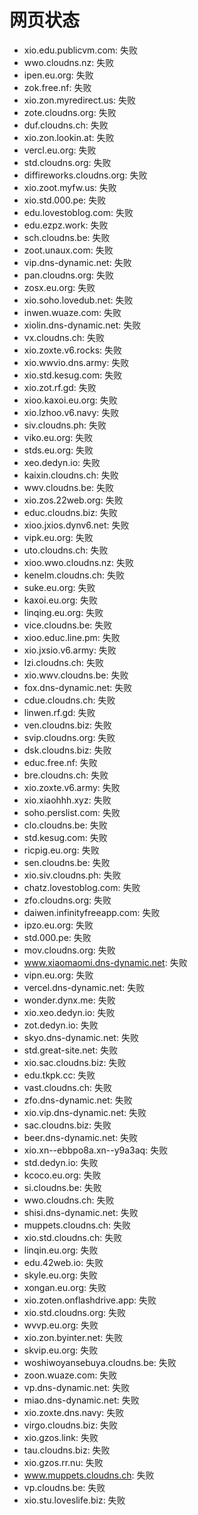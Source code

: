 # 网页状态
- xio.edu.publicvm.com: 失败
- wwo.cloudns.nz: 失败
- ipen.eu.org: 失败
- zok.free.nf: 失败
- xio.zon.myredirect.us: 失败
- zote.cloudns.org: 失败
- duf.cloudns.ch: 失败
- xio.zon.lookin.at: 失败
- vercl.eu.org: 失败
- std.cloudns.org: 失败
- diffireworks.cloudns.org: 失败
- xio.zoot.myfw.us: 失败
- xio.std.000.pe: 失败
- edu.lovestoblog.com: 失败
- edu.ezpz.work: 失败
- sch.cloudns.be: 失败
- zoot.unaux.com: 失败
- vip.dns-dynamic.net: 失败
- pan.cloudns.org: 失败
- zosx.eu.org: 失败
- xio.soho.lovedub.net: 失败
- inwen.wuaze.com: 失败
- xiolin.dns-dynamic.net: 失败
- vx.cloudns.ch: 失败
- xio.zoxte.v6.rocks: 失败
- xio.wwvio.dns.army: 失败
- xio.std.kesug.com: 失败
- xio.zot.rf.gd: 失败
- xioo.kaxoi.eu.org: 失败
- xio.lzhoo.v6.navy: 失败
- siv.cloudns.ph: 失败
- viko.eu.org: 失败
- stds.eu.org: 失败
- xeo.dedyn.io: 失败
- kaixin.cloudns.ch: 失败
- wwv.cloudns.be: 失败
- xio.zos.22web.org: 失败
- educ.cloudns.biz: 失败
- xioo.jxios.dynv6.net: 失败
- vipk.eu.org: 失败
- uto.cloudns.ch: 失败
- xioo.wwo.cloudns.nz: 失败
- kenelm.cloudns.ch: 失败
- suke.eu.org: 失败
- kaxoi.eu.org: 失败
- linqing.eu.org: 失败
- vice.cloudns.be: 失败
- xioo.educ.line.pm: 失败
- xio.jxsio.v6.army: 失败
- lzi.cloudns.ch: 失败
- xio.wwv.cloudns.be: 失败
- fox.dns-dynamic.net: 失败
- cdue.cloudns.ch: 失败
- linwen.rf.gd: 失败
- ven.cloudns.biz: 失败
- svip.cloudns.org: 失败
- dsk.cloudns.biz: 失败
- educ.free.nf: 失败
- bre.cloudns.ch: 失败
- xio.zoxte.v6.army: 失败
- xio.xiaohhh.xyz: 失败
- soho.perslist.com: 失败
- clo.cloudns.be: 失败
- std.kesug.com: 失败
- ricpig.eu.org: 失败
- sen.cloudns.be: 失败
- xio.siv.cloudns.ph: 失败
- chatz.lovestoblog.com: 失败
- zfo.cloudns.org: 失败
- daiwen.infinityfreeapp.com: 失败
- ipzo.eu.org: 失败
- std.000.pe: 失败
- mov.cloudns.org: 失败
- www.xiaomaomi.dns-dynamic.net: 失败
- vipn.eu.org: 失败
- vercel.dns-dynamic.net: 失败
- wonder.dynx.me: 失败
- xio.xeo.dedyn.io: 失败
- zot.dedyn.io: 失败
- skyo.dns-dynamic.net: 失败
- std.great-site.net: 失败
- xio.sac.cloudns.biz: 失败
- edu.tkpk.cc: 失败
- vast.cloudns.ch: 失败
- zfo.dns-dynamic.net: 失败
- xio.vip.dns-dynamic.net: 失败
- sac.cloudns.biz: 失败
- beer.dns-dynamic.net: 失败
- xio.xn--ebbpo8a.xn--y9a3aq: 失败
- std.dedyn.io: 失败
- kcoco.eu.org: 失败
- si.cloudns.be: 失败
- wwo.cloudns.ch: 失败
- shisi.dns-dynamic.net: 失败
- muppets.cloudns.ch: 失败
- xio.std.cloudns.ch: 失败
- linqin.eu.org: 失败
- edu.42web.io: 失败
- skyle.eu.org: 失败
- xongan.eu.org: 失败
- xio.zoten.onflashdrive.app: 失败
- xio.std.cloudns.org: 失败
- wvvp.eu.org: 失败
- xio.zon.byinter.net: 失败
- skvip.eu.org: 失败
- woshiwoyansebuya.cloudns.be: 失败
- zoon.wuaze.com: 失败
- vp.dns-dynamic.net: 失败
- miao.dns-dynamic.net: 失败
- xio.zoxte.dns.navy: 失败
- virgo.cloudns.biz: 失败
- xio.gzos.link: 失败
- tau.cloudns.biz: 失败
- xio.gzos.rr.nu: 失败
- www.muppets.cloudns.ch: 失败
- vp.cloudns.be: 失败
- xio.stu.loveslife.biz: 失败
